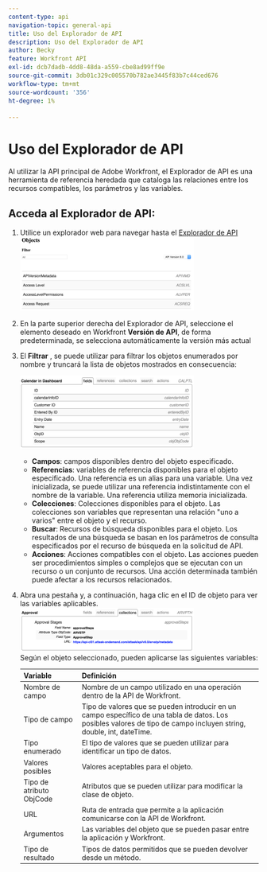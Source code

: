 ```yaml
---
content-type: api
navigation-topic: general-api
title: Uso del Explorador de API
description: Uso del Explorador de API
author: Becky
feature: Workfront API
exl-id: dcb7dadb-4dd8-48da-a559-cbe8ad99ff9e
source-git-commit: 3db01c329c005570b782ae3445f83b7c44ced676
workflow-type: tm+mt
source-wordcount: '356'
ht-degree: 1%

---
```



# Uso del Explorador de API

Al utilizar la API principal de Adobe Workfront, el Explorador de API es una herramienta de referencia heredada que cataloga las relaciones entre los recursos compatibles, los parámetros y las variables.

## Acceda al Explorador de API:

1. Utilice un explorador web para navegar hasta el [Explorador de API](https://developer.adobe.com/workfront/api-explorer/)\
   ![](assets/mceclip1-350x149.png)

1. En la parte superior derecha del Explorador de API, seleccione el elemento deseado en Workfront **Versión de API**, de forma predeterminada, se selecciona automáticamente la versión más actual
1. El **Filtrar** , se puede utilizar para filtrar los objetos enumerados por nombre y truncará la lista de objetos mostrados en consecuencia:

   ![](assets/mceclip2-350x147.png)

   * **Campos**: campos disponibles dentro del objeto especificado.
   * **Referencias**: variables de referencia disponibles para el objeto especificado. Una referencia es un alias para una variable. Una vez inicializada, se puede utilizar una referencia indistintamente con el nombre de la variable. Una referencia utiliza memoria inicializada.
   * **Colecciones**: Colecciones disponibles para el objeto. Las colecciones son variables que representan una relación &quot;uno a varios&quot; entre el objeto y el recurso.
   * **Buscar**: Recursos de búsqueda disponibles para el objeto. Los resultados de una búsqueda se basan en los parámetros de consulta especificados por el recurso de búsqueda en la solicitud de API.
   * **Acciones**: Acciones compatibles con el objeto. Las acciones pueden ser procedimientos simples o complejos que se ejecutan con un recurso o un conjunto de recursos. Una acción determinada también puede afectar a los recursos relacionados.

1. Abra una pestaña y, a continuación, haga clic en el ID de objeto para ver las variables aplicables.\
   ![](assets/approval-350x89.png)\
   Según el objeto seleccionado, pueden aplicarse las siguientes variables:

   | Variable | Definición |
   |---|---|
   | Nombre de campo | Nombre de un campo utilizado en una operación dentro de la API de Workfront. |
   | Tipo de campo | Tipo de valores que se pueden introducir en un campo específico de una tabla de datos. Los posibles valores de tipo de campo incluyen string, double, int, dateTime. |
   | Tipo enumerado | El tipo de valores que se pueden utilizar para identificar un tipo de datos. |
   | Valores posibles | Valores aceptables para el objeto. |
   | Tipo de atributo ObjCode | Atributos que se pueden utilizar para modificar la clase de objeto. |
   | URL | Ruta de entrada que permite a la aplicación comunicarse con la API de Workfront. |
   | Argumentos | Las variables del objeto que se pueden pasar entre la aplicación y Workfront. |
   | Tipo de resultado | Tipos de datos permitidos que se pueden devolver desde un método. |
